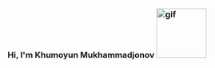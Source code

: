 ### Hi, I'm Khumoyun Mukhammadjonov <img src="https://media1.giphy.com/media/MPxg9U887PS0B8XT4J/giphy.gif?cid=ecf05e47tz2d3d0cq7wofhmpvmjgau7x4nvnv4d07zyauc5d&rid=giphy.gif&ct=g" alt="gif" width="100px">

<!--
**khumoyunmukhammadjonov/khumoyunmukhammadjonov** is a ✨ _special_ ✨ repository because its `README.md` (this file) appears on your GitHub profile.

Here are some ideas to get you started:

- 🔭 I’m currently working on ...
- 🌱 I’m currently learning ...
- 👯 I’m looking to collaborate on ...
- 🤔 I’m looking for help with ...
- 💬 Ask me about ...
- 📫 How to reach me: ...
- 😄 Pronouns: ...
- ⚡ Fun fact: ...
-->

